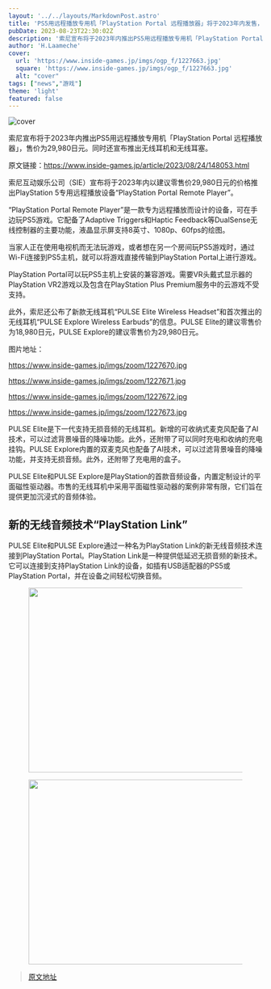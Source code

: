 ```yaml
---
layout: '../../layouts/MarkdownPost.astro'
title: 'PS5用远程播放专用机「PlayStation Portal 远程播放器」将于2023年内发售，售价为29,980日元——同时宣布推出无线耳机和无线耳塞'
pubDate: 2023-08-23T22:30:02Z
description: '索尼宣布将于2023年内推出PS5用远程播放专用机「PlayStation Portal 远程播放器」，售价为29,980日元。同时还宣布推出无线耳机和无线耳塞。'
author: 'H.Laameche'
cover:
  url: 'https://www.inside-games.jp/imgs/ogp_f/1227663.jpg'
  square: 'https://www.inside-games.jp/imgs/ogp_f/1227663.jpg'
  alt: "cover"
tags: ["news","游戏"]
theme: 'light'
featured: false
---
```


![cover](https://www.inside-games.jp/imgs/ogp_f/1227663.jpg)

索尼宣布将于2023年内推出PS5用远程播放专用机「PlayStation Portal 远程播放器」，售价为29,980日元。同时还宣布推出无线耳机和无线耳塞。

原文链接：<https://www.inside-games.jp/article/2023/08/24/148053.html>

索尼互动娱乐公司（SIE）宣布将于2023年内以建议零售价29,980日元的价格推出PlayStation 5专用远程播放设备“PlayStation Portal Remote Player”。

“PlayStation Portal Remote Player”是一款专为远程播放而设计的设备，可在手边玩PS5游戏。它配备了Adaptive Triggers和Haptic Feedback等DualSense无线控制器的主要功能，液晶显示屏支持8英寸、1080p、60fps的绘图。

当家人正在使用电视机而无法玩游戏，或者想在另一个房间玩PS5游戏时，通过Wi-Fi连接到PS5主机，就可以将游戏直接传输到PlayStation Portal上进行游戏。

PlayStation Portal可以玩PS5主机上安装的兼容游戏。需要VR头戴式显示器的PlayStation VR2游戏以及包含在PlayStation Plus Premium服务中的云游戏不受支持。

此外，索尼还公布了新款无线耳机“PULSE Elite Wireless Headset”和首次推出的无线耳机“PULSE Explore Wireless Earbuds”的信息。PULSE Elite的建议零售价为18,980日元，PULSE Explore的建议零售价为29,980日元。

图片地址：

https://www.inside-games.jp/imgs/zoom/1227670.jpg

https://www.inside-games.jp/imgs/zoom/1227671.jpg

https://www.inside-games.jp/imgs/zoom/1227672.jpg

https://www.inside-games.jp/imgs/zoom/1227673.jpg
<p>PULSE Elite是下一代支持无损音频的无线耳机。新增的可收纳式麦克风配备了AI技术，可以过滤背景噪音的降噪功能。此外，还附带了可以同时充电和收纳的充电挂钩。PULSE Explore内置的双麦克风也配备了AI技术，可以过滤背景噪音的降噪功能，并支持无损音频。此外，还附带了充电用的盒子。</p><p>PULSE Elite和PULSE Explore是PlayStation的首款音频设备，内置定制设计的平面磁性驱动器。市售的无线耳机中采用平面磁性驱动器的案例非常有限，它们旨在提供更加沉浸式的音频体验。</p><h2>新的无线音频技术“PlayStation Link”</h2><p>PULSE Elite和PULSE Explore通过一种名为PlayStation Link的新无线音频技术连接到PlayStation Portal。PlayStation Link是一种提供低延迟无损音频的新技术。它可以连接到支持PlayStation Link的设备，如插有USB适配器的PS5或PlayStation Portal，并在设备之间轻松切换音频。</p><figure class="ctms-editor-image"><img src="https://www.inside-games.jp/imgs/zoom/1227674.jpg" class="inline-article-image" width="650" height="366"></figure><figure class="ctms-editor-image"><img src="https://www.inside-games.jp/imgs/zoom/1227675.jpg" class="inline-article-image" width="650" height="366"></figure>

>[原文地址](https://www.inside-games.jp/article/2023/08/24/148053.html)  